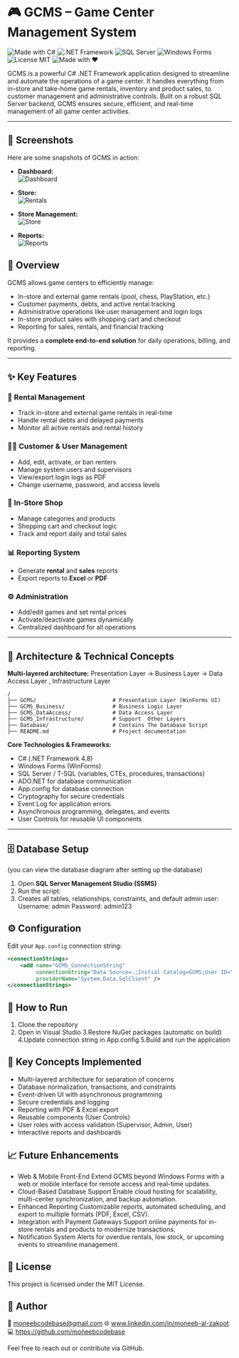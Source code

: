 # 🎮 GCMS – Game Center Management System

![Made with C#](https://img.shields.io/badge/Made%20with-C%23-blue?logo=csharp&style=flat-square)
![.NET Framework](https://img.shields.io/badge/.NET%20Framework-4.8-brightgreen?style=flat-square)
![SQL Server](https://img.shields.io/badge/Database-SQL%20Server-red?style=flat-square)
![Windows Forms](https://img.shields.io/badge/UI-Windows%20Forms-yellow?style=flat-square)
![License MIT](https://img.shields.io/badge/License-MIT-lightgrey?style=flat-square)
![Made with ❤️](https://img.shields.io/badge/Made%20with-%E2%9D%A4-red?style=flat-square)


GCMS is a powerful C# .NET Framework application designed to streamline and automate the operations of a game center. It handles everything from in-store and take-home game rentals, inventory and product sales, to customer management and administrative controls. Built on a robust SQL Server backend, GCMS ensures secure, efficient, and real-time management of all game center activities.

---

## 📸 Screenshots

Here are some snapshots of GCMS in action:

- **Dashboard:**  
  ![Dashboard](assets/dashboard.png)

- **Store:**  
  ![Rentals](assets/Store.png)

- **Store Management:**  
  ![Store](assets/Store_Management.png)

- **Reports:**  
  ![Reports](assets/Reports.png)


## 🧭 Overview

GCMS allows game centers to efficiently manage:

- In-store and external game rentals (pool, chess, PlayStation, etc.)
- Customer payments, debts, and active rental tracking
- Administrative operations like user management and login logs
- In-store product sales with shopping cart and checkout
- Reporting for sales, rentals, and financial tracking

It provides a **complete end-to-end solution** for daily operations, billing, and reporting.

---

## ✨ Key Features

### 🎯 Rental Management
- Track in-store and external game rentals in real-time  
- Handle rental debts and delayed payments  
- Monitor all active rentals and rental history  

### 🧍‍♂️ Customer & User Management
- Add, edit, activate, or ban renters  
- Manage system users and supervisors  
- View/export login logs as PDF  
- Change username, password, and access levels  

### 🏪 In-Store Shop
- Manage categories and products  
- Shopping cart and checkout logic  
- Track and report daily and total sales  

### 📊 Reporting System
- Generate **rental** and **sales** reports  
- Export reports to **Excel** or **PDF**  

### ⚙️ Administration
- Add/edit games and set rental prices  
- Activate/deactivate games dynamically  
- Centralized dashboard for all operations  

---

## 🧱 Architecture & Technical Concepts

**Multi-layered architecture:**
Presentation Layer → Business Layer → Data Access Layer , Infrastructure Layer
```
/
├── GCMS/                        # Presentation Layer (WinForms UI)
├── GCMS_Business/               # Business Logic Layer
├── GCMS_DataAccess/             # Data Access Layer 
├── GCMS_Infrastructure/         # Support  Other Layers
├── Database/                    # Contains The Database Script
├── README.md                    # Project documentation
```



**Core Technologies & Frameworks:**
- C# (.NET Framework 4.8)  
- Windows Forms (WinForms)  
- SQL Server / T-SQL (variables, CTEs, procedures, transactions)  
- ADO.NET for database communication  
- App.config for database connection  
- Cryptography for secure credentials  
- Event Log for application errors  
- Asynchronous programming, delegates, and events  
- User Controls for reusable UI components  

---

## 🗄️ Database Setup
   (you can view the database diagram after setting up the database)
1. Open **SQL Server Management Studio (SSMS)**  
2. Run the script:  
3. Creates all tables, relationships, constraints, and default admin user:
   Username: admin
   Password: admin123

## ⚙️ Configuration

Edit your `App.config` connection string:

```xml
<connectionStrings>
    <add name="GCMS_ConnectionString" 
         connectionString="Data Source=.;Initial Catalog=GCMS;User ID=YOUR_USER;Password=YOUR_PASSWORD;" 
         providerName="System.Data.SqlClient" />
</connectionStrings>
```

## 🚀 How to Run

1. Clone the repository
2. Open in Visual Studio
3.Restore NuGet packages (automatic on build)
4.Update connection string in App.config
5.Build and run the application

## 🧠 Key Concepts Implemented
- Multi-layered architecture for separation of concerns
- Database normalization, transactions, and constraints
- Event-driven UI with asynchronous programming
- Secure credentials and logging
- Reporting with PDF & Excel export
- Reusable components (User Controls)
- User roles with access validation (Supervisor, Admin, User)  
- Interactive reports and dashboards


## 📈 Future Enhancements
- Web & Mobile Front-End
      Extend GCMS beyond Windows Forms with a web or mobile interface for remote access and real-time updates.
- Cloud-Based Database Support
      Enable cloud hosting for scalability, multi-center synchronization, and backup automation.
- Enhanced Reporting
      Customizable reports, automated scheduling, and export to multiple formats (PDF, Excel, CSV).
- Integration with Payment Gateways
      Support online payments for in-store rentals and products to modernize transactions.
- Notification System
      Alerts for overdue rentals, low stock, or upcoming events to streamline management.


## 📄 License

This project is licensed under the MIT License.


## 👤 Author
📧 moneebcodebase@gmail.com
🌐 www.linkedin.com/in/moneeb-al-zakoot
💻 https://github.com/moneebcodebase

Feel free to reach out or contribute via GitHub.
